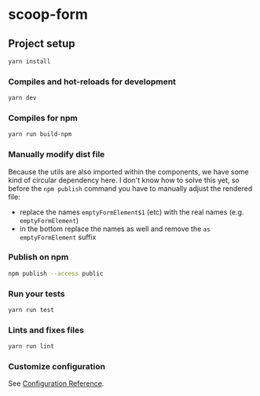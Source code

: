 # scoop-form

## Project setup

```bash
yarn install
```

### Compiles and hot-reloads for development

```bash
yarn dev
```

### Compiles for npm

```bash
yarn run build-npm
```

### Manually modify dist file

Because the utils are also imported within the components, we have some kind of circular dependency here. I don't know how to solve this yet, so before the `npm publish` command you have to manually adjust the rendered file:

- replace the names `emptyFormElement$1` (etc) with the real names (e.g. `emptyFormElement`)
- in the bottom replace the names as well and remove the `as emptyFormElement` suffix

### Publish on npm

```bash
npm publish --access public
```

### Run your tests

```bash
yarn run test
```

### Lints and fixes files

```bash
yarn run lint
```

### Customize configuration

See [Configuration Reference](https://cli.vuejs.org/config/).
